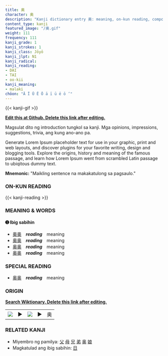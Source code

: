 ```yaml
---
title: 奥
character: 奥
description: "Kanji dictionary entry 奥: meaning, on-kun reading, compounds, origin, related kanji"
content_type: kanji
featured_image: "/奥.gif"
weight: 111
frequency: 111
kanji_grade: 1
kanji_strokes: 1
kanji_class: Jōyō
kanji_jlpt: N1
kanji_radical: 
kanji_reading: 
- DAI
- TAI
- oo-kii
kanji_meaning:
- malaki
chōon: "Ā Ī Ū Ē Ō ā ī ū ē ō ’"
---
```

[//]: # (Don't edit the line below. Kanji animated GIF code is automatically generated.)
{{< kanji-gif >}}

[//]: # (Edit below this line.)

**[Edit this at Github. Delete this link after editing.](https://github.com/tim0g/tim/tree/main/content/kanji/奥/index.md)**

Magsulat dito ng introduction tungkol sa kanji. Mga opinions, impressions, suggestions, trivia, ang kung ano-ano pa.

Generate Lorem Ipsum placeholder text for use in your graphic, print and web layouts, and discover plugins for your favorite writing, design and blogging tools. Explore the origins, history and meaning of the famous passage, and learn how Lorem Ipsum went from scrambled Latin passage to ubiqitous dummy text.
 
**Mnemonic:** "Maikling sentence na makakatulong sa pagsaulo."

### ON-KUN READING

[//]: # (Don't edit the line below. ON-KUN READING code is automatically generated.)
{{< kanji-reading >}}

### MEANING & WORDS

#### ➊ **Ibig sabihin**
  - [奥](../奥)[奥](../奥)　***reading***　meaning
  - [奥](../奥)[奥](../奥)　***reading***　meaning
  - [奥](../奥)[奥](../奥)　***reading***　meaning
  - [奥](../奥)[奥](../奥)　***reading***　meaning

### SPECIAL READING
  - [奥](../奥)[奥](../奥)　***reading***　meaning

### ORIGIN

**[Search Wiktionary. Delete this link after editing.](https://wiktionary.org/wiki/奥)**
<table class="kanji-table"><tr><td>
<img src="60px-奥-bronze.svg.png">
</td><td>▶</td><td>
<img src="60px-奥-oracle.svg.png">
</td><td>▶</td>
<td class="kanji-origin">奥</td>
</tr></table>

### RELATED KANJI
- Miyembro ng pamilya: [父](../父) [母](../母) [兄](../兄) [弟](../弟) [奥](../奥) [娘](../娘)
- Magkatulad ang ibig sabihin: [日](../日)
